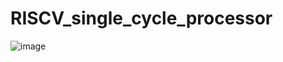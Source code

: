# RISCV_single_cycle_processor

![image](https://github.com/DemirMahmut/RISCV_Single_Cycle_Processor/assets/93203820/88ba8c22-395b-4430-985a-cbe701bbcbca)
